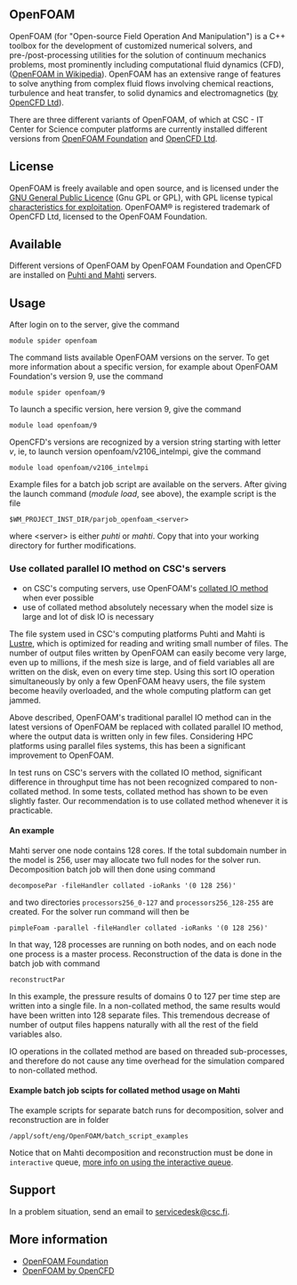 ## OpenFOAM

OpenFOAM (for "Open-source Field Operation And Manipulation") is a C++ toolbox for the development of customized numerical solvers, and pre-/post-processing utilities for the solution of continuum mechanics problems, most prominently including computational fluid dynamics (CFD), ([OpenFOAM in Wikipedia](https://en.wikipedia.org/wiki/OpenFOAM)). OpenFOAM has an extensive range of features to solve anything from complex fluid flows involving chemical reactions, turbulence and heat transfer, to solid dynamics and electromagnetics ([by OpenCFD Ltd](https://www.openfoam.com/)).

There are three different variants of OpenFOAM, of which at CSC - IT Center for Science computer platforms are  currently installed different versions from [OpenFOAM Foundation](https://cfd.direct/) and [OpenCFD Ltd](https://www.openfoam.com). 

## License

OpenFOAM is freely available and open source, and is licensed under the [GNU General Public Licence](https://www.gnu.org/licenses/gpl-3.0.en.html) (Gnu GPL or GPL), with GPL license typical [characteristics for exploitation](https://openfoam.org/licence/). OpenFOAM® is registered trademark of OpenCFD Ltd, licensed to the OpenFOAM Foundation. 

## Available

Different versions of OpenFOAM by OpenFOAM Foundation and OpenCFD are installed on [Puhti and Mahti](../computing/available-systems.md) servers.

## Usage

After login on to the server, give the command

    module spider openfoam

The command lists available OpenFOAM versions on the server. To get more information about a specific version, for example about OpenFOAM Foundation's version 9, use the command

    module spider openfoam/9

To launch a specific version, here version 9, give the command

    module load openfoam/9

OpenCFD's versions are recognized by a version string starting with letter _v_, ie, to launch version openfoam/v2106_intelmpi, give the command

    module load openfoam/v2106_intelmpi
	
Example files for a batch job script are available on the servers.  After giving the launch command (_module load_, see above), the example script is the file

    $WM_PROJECT_INST_DIR/parjob_openfoam_<server>

where \<server\> is either _puhti_ or _mahti_.  Copy that into your working directory for further modifications.

### Use collated parallel IO method on CSC's servers

-   on CSC's computing servers, use OpenFOAM's [collated IO method](https://openfoam.org/news/parallel-io/) when ever possible
-   use of collated method absolutely necessary when the model size is large and lot of disk IO is necessary

The file system used in CSC's computing platforms Puhti and Mahti is [Lustre](http://lustre.org/), which is optimized for reading and writing small number of files.  The number of output files written by OpenFOAM can easily become very large, even up to millions, if the mesh size is large, and of field variables all are written on the disk, even on every time step. Using this sort IO operation simultaneously by only a few OpenFOAM heavy users, the file system become heavily overloaded, and the whole computing platform can get jammed.

Above described, OpenFOAM's traditional parallel IO method can in the latest versions of OpenFOAM be replaced with collated parallel IO method, where the output data is written only in few files.  Considering HPC platforms using parallel files systems, this has been a significant improvement to OpenFOAM.

In test runs on CSC's servers with the collated IO method, significant difference in throughput time has not been recognized compared to non-collated method.  In some tests, collated method has shown to be even slightly faster. Our recommendation is to use collated method whenever it is practicable.

#### An example 

Mahti server one node contains 128  cores.  If the total subdomain number in the model is 256, user may allocate two full nodes for the solver run.  Decomposition batch job will then done using command

    decomposePar -fileHandler collated -ioRanks '(0 128 256)'

and two directories `processors256_0-127` and `processors256_128-255` are created.  For the solver run command will then be

    pimpleFoam -parallel -fileHandler collated -ioRanks '(0 128 256)'

In that way,  128 processes are running on both nodes, and on each node one process is a master process.  Reconstruction of the data is done in the batch job with command

    reconstructPar

In this example, the pressure results of domains 0 to 127 per time step are written into a single file.  In a non-collated method, the same results would have been written into 128 separate files. This tremendous decrease of number of output files happens naturally with all the rest of the field variables also.  

IO operations in the collated method are based on threaded sub-processes, and therefore do not cause any time overhead for the simulation compared to non-collated method.

#### Example batch job scipts for collated method usage on Mahti

The example scripts for separate batch runs for decomposition, solver and reconstruction are in folder

    /appl/soft/eng/OpenFOAM/batch_script_examples

Notice that on Mahti decomposition and reconstruction must be done in `interactive` queue,
[more info on using the interactive queue](../../computing/running/creating-job-scripts-mahti/#using-interactive-partition-for-non-parallel-pre-or-post-processing).

## Support

In a problem situation, send an email to servicedesk@csc.fi.

## More information

* [OpenFOAM Foundation](https://openfoam.org/)
* [OpenFOAM by OpenCFD](https://www.openfoam.com/)


